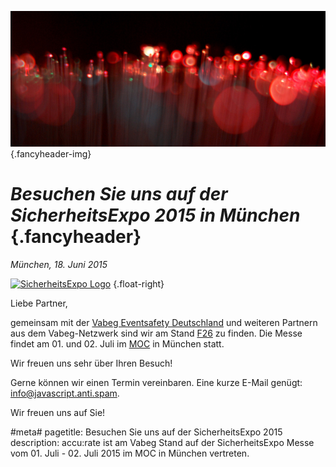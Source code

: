 ![](/img/accurate-bild-start.jpg) {.fancyheader-img}
# *Besuchen Sie uns auf der SicherheitsExpo&nbsp;2015 in München* {.fancyheader}

*München, 18. Juni 2015*

[![SicherheitsExpo Logo](/img/associates/logo-sicherheits-messe-muenchen.gif)](http://www.sicherheitsexpo.de/ "accu:rate auf der SicherheitsExpo") {.float-right}

Liebe Partner,

gemeinsam mit der [Vabeg Eventsafety Deutschland](http://www.vabeg.de) und weiteren Partnern aus dem Vabeg-Netzwerk sind wir am Stand [F26](http://www.sicherheitsexpo.de/fileadmin/user_upload/se/pdf/visio-sicherheitsexpo2015_.pdf) zu finden. Die Messe findet am 01. und 02. Juli im [MOC](http://www.moc-muenchen.de/de/home.html) in München statt.

Wir freuen uns sehr über Ihren Besuch!

Gerne können wir einen Termin vereinbaren. Eine kurze E-Mail genügt:
<span class="mailadresse" data-to="info">info@javascript.anti.spam</span>.

Wir freuen uns auf Sie!



#meta#
pagetitle: Besuchen Sie uns auf der SicherheitsExpo 2015
description: accu:rate ist am Vabeg Stand auf der SicherheitsExpo Messe vom 01. Juli - 02. Juli 2015 im MOC in München vertreten.



